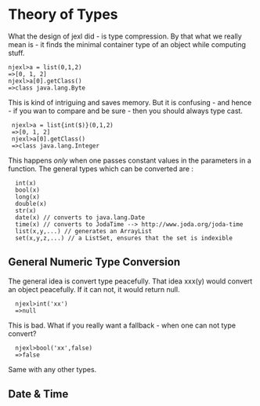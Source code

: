 # Theory of Types 

What the design of jexl did - is type compression.
By that what we really mean is - it finds the minimal container type of an object while computing stuff.

    njexl>a = list(0,1,2)
    =>[0, 1, 2]
    njexl>a[0].getClass()
    =>class java.lang.Byte

This is kind of intriguing and saves memory.
But it is confusing - and hence - if you wan to compare and be sure - then you should always type cast.
    
     njexl>a = list{int($)}(0,1,2)
     =>[0, 1, 2]
     njexl>a[0].getClass()
     =>class java.lang.Integer

   
This happens *only* when one passes constant values in the parameters in a function.
The general types which can be converted are : 
     
      int(x)
      bool(x)
      long(x)
      double(x)
      str(x)
      date(x) // converts to java.lang.Date 
      time(x) // converts to JodaTime --> http://www.joda.org/joda-time
      list(x,y,...) // generates an ArrayList 
      set(x,y,z,...) // a ListSet, ensures that the set is indexible 

## General Numeric Type Conversion 
The general idea is convert type peacefully.
That idea xxx(y) would convert an object peacefully. If it can not, it would return null.

      njexl>int('xx')
      =>null

This is bad. What if you really want a fallback - when one can not type convert?

      njexl>bool('xx',false)
      =>false 

Same with any other types.
      
## Date & Time



